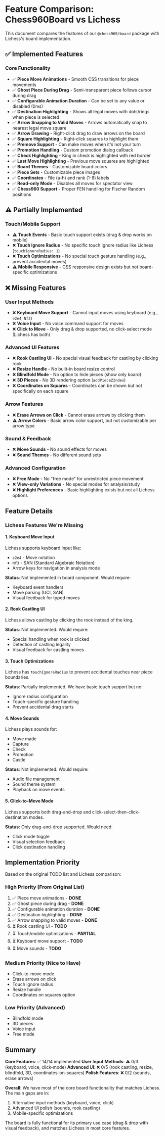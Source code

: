 # Feature Comparison: Chess960Board vs Lichess

This document compares the features of our `@chess960/board` package with Lichess's board implementation.

## ✅ Implemented Features

### Core Functionality
- ✅ **Piece Move Animations** - Smooth CSS transitions for piece movements
- ✅ **Ghost Piece During Drag** - Semi-transparent piece follows cursor during drag
- ✅ **Configurable Animation Duration** - Can be set to any value or disabled (0ms)
- ✅ **Destination Highlighting** - Shows all legal moves with dots/rings when piece is selected
- ✅ **Arrow Snapping to Valid Moves** - Arrows automatically snap to nearest legal move square
- ✅ **Arrow Drawing** - Right-click drag to draw arrows on the board
- ✅ **Square Highlighting** - Right-click squares to highlight them
- ✅ **Premove Support** - Can make moves when it's not your turn
- ✅ **Promotion Handling** - Custom promotion dialog callback
- ✅ **Check Highlighting** - King in check is highlighted with red border
- ✅ **Last Move Highlighting** - Previous move squares are highlighted
- ✅ **Board Themes** - Customizable board colors
- ✅ **Piece Sets** - Customizable piece images
- ✅ **Coordinates** - File (a-h) and rank (1-8) labels
- ✅ **Read-only Mode** - Disables all moves for spectator view
- ✅ **Chess960 Support** - Proper FEN handling for Fischer Random positions

## ⚠️ Partially Implemented

### Touch/Mobile Support
- ⚠️ **Touch Events** - Basic touch support exists (drag & drop works on mobile)
- ❌ **Touch Ignore Radius** - No specific touch ignore radius like Lichess (`touchIgnoreRadius: 1`)
- ❌ **Touch Optimizations** - No special touch gesture handling (e.g., prevent accidental moves)
- ⚠️ **Mobile Responsive** - CSS responsive design exists but not board-specific optimizations

## ❌ Missing Features

### User Input Methods
- ❌ **Keyboard Move Support** - Cannot input moves using keyboard (e.g., `e2e4`, `Nf3`)
- ❌ **Voice Input** - No voice command support for moves
- ❌ **Click to Move** - Only drag & drop supported, no click-select mode (Lichess has both)

### Advanced UI Features
- ❌ **Rook Castling UI** - No special visual feedback for castling by clicking rook
- ❌ **Resize Handle** - No built-in board resize control
- ❌ **Blindfold Mode** - No option to hide pieces (show only board)
- ❌ **3D Pieces** - No 3D rendering option (`addPieceZIndex`)
- ❌ **Coordinates on Squares** - Coordinates can be shown but not specifically on each square

### Arrow Features
- ❌ **Erase Arrows on Click** - Cannot erase arrows by clicking them
- ⚠️ **Arrow Colors** - Basic arrow color support, but not customizable per arrow type

### Sound & Feedback
- ❌ **Move Sounds** - No sound effects for moves
- ❌ **Sound Themes** - No different sound sets

### Advanced Configuration
- ❌ **Free Mode** - No "free mode" for unrestricted piece movement
- ❌ **View-only Variations** - No special modes for analysis/study
- ❌ **Highlight Preferences** - Basic highlighting exists but not all Lichess options

## Feature Details

### Lichess Features We're Missing

#### 1. Keyboard Move Input
Lichess supports keyboard input like:
- `e2e4` - Move notation
- `Nf3` - SAN (Standard Algebraic Notation)
- Arrow keys for navigation in analysis mode

**Status**: Not implemented in board component. Would require:
- Keyboard event handlers
- Move parsing (UCI, SAN)
- Visual feedback for typed moves

#### 2. Rook Castling UI
Lichess allows castling by clicking the rook instead of the king.

**Status**: Not implemented. Would require:
- Special handling when rook is clicked
- Detection of castling legality
- Visual feedback for castling moves

#### 3. Touch Optimizations
Lichess has `touchIgnoreRadius` to prevent accidental touches near piece boundaries.

**Status**: Partially implemented. We have basic touch support but no:
- Ignore radius configuration
- Touch-specific gesture handling
- Prevent accidental drag starts

#### 4. Move Sounds
Lichess plays sounds for:
- Move made
- Capture
- Check
- Promotion
- Castle

**Status**: Not implemented. Would require:
- Audio file management
- Sound theme system
- Playback on move events

#### 5. Click-to-Move Mode
Lichess supports both drag-and-drop and click-select-then-click-destination modes.

**Status**: Only drag-and-drop supported. Would need:
- Click mode toggle
- Visual selection feedback
- Click destination handling

## Implementation Priority

Based on the original TODO list and Lichess comparison:

### High Priority (From Original List)
1. ✅ Piece move animations - **DONE**
2. ✅ Ghost piece during drag - **DONE**
3. ✅ Configurable animation duration - **DONE**
4. ✅ Destination highlighting - **DONE**
5. ✅ Arrow snapping to valid moves - **DONE**
6. ⏳ Rook castling UI - **TODO**
7. ⏳ Touch/mobile optimizations - **PARTIAL**
8. ⏳ Keyboard move support - **TODO**
9. ⏳ Move sounds - **TODO**

### Medium Priority (Nice to Have)
- Click-to-move mode
- Erase arrows on click
- Touch ignore radius
- Resize handle
- Coordinates on squares option

### Low Priority (Advanced)
- Blindfold mode
- 3D pieces
- Voice input
- Free mode

## Summary

**Core Features**: ✅ 14/14 implemented
**User Input Methods**: ⚠️ 0/3 (keyboard, voice, click-mode)
**Advanced UI**: ❌ 0/5 (rook castling, resize, blindfold, 3D, coordinates-on-squares)
**Polish Features**: ❌ 0/2 (sounds, erase arrows)

**Overall**: We have most of the core board functionality that matches Lichess. The main gaps are in:
1. Alternative input methods (keyboard, voice, click)
2. Advanced UI polish (sounds, rook castling)
3. Mobile-specific optimizations

The board is fully functional for its primary use case (drag & drop with visual feedback), and matches Lichess in most core features.

